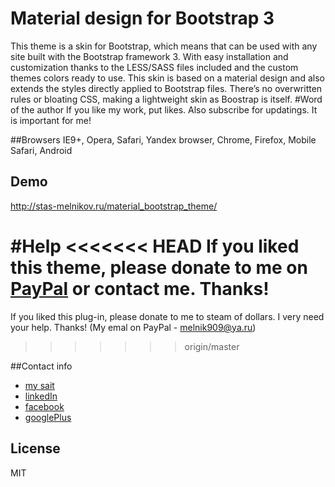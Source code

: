 # Material design for Bootstrap 3
This theme is a skin for Bootstrap, which means that can be used with any site built with the Bootstrap framework 3. With easy installation and customization thanks to the LESS/SASS files included and the custom themes colors ready to use. 
This skin is based on a material design and also extends the styles directly applied to Bootstrap files. There’s no overwritten rules or bloating CSS, making a lightweight skin as Boostrap is itself. 
#Word of the author
If you like my work, put likes. Also subscribe for updatings. It is important for me!

##Browsers
IE9+, Opera, Safari, Yandex browser, Chrome, Firefox, Mobile Safari, Android

## Demo
http://stas-melnikov.ru/material_bootstrap_theme/

#Help
<<<<<<< HEAD
If you liked this theme, please donate to me on <a href="https://www.paypal.me/melnik909" target="blank">PayPal</a> or contact me. Thanks!
=======
If you liked this plug-in, please donate to me to steam of dollars. I very need your help. Thanks! (My emal on PayPal - melnik909@ya.ru)
>>>>>>> origin/master

##Contact info
  * [my sait](http://stas-melnikov.ru)
  * [linkedIn](https://www.linkedin.com/in/melnik909)
  * [facebook](https://www.facebook.com/melnik909)
  * [googlePlus](https://plus.google.com/u/0/107045860611946174330/posts)

## License
MIT
